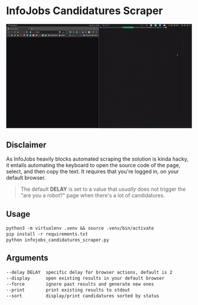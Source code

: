 # InfoJobs Candidatures Scraper

<div align="center">
  <img src="demo.gif" alt="Demo gif">
</div>

## Disclaimer

As InfoJobs heavily blocks automated scraping the solution is kinda hacky,
it entails automating the keyboard to open the source code of the page,
select, and then copy the text. It requires that you're logged in, on your
default browser.

> The default **DELAY** is set to a value that _usually_ does not trigger the
> "are you a robot?" page when there's a lot of candidatures.

## Usage

```text
python3 -m virtualenv .venv && source .venv/bin/activate
pip install -r requirements.txt
python infojobs_candidatures_scraper.py
```

## Arguments

```text
--delay DELAY  specific delay for browser actions, default is 2
--display      open existing results in your default browser
--force        ignore past results and generate new ones
--print        print existing results to stdout
--sort         display/print candidatures sorted by status
```
